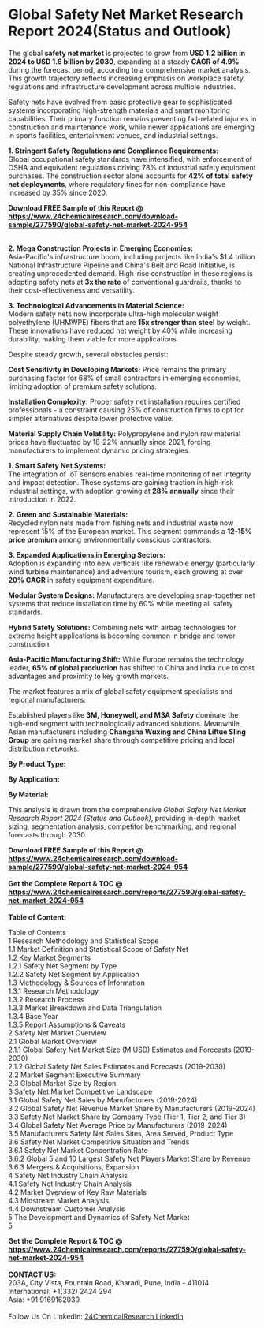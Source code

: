 <h1>Global Safety Net Market Research Report 2024(Status and Outlook)</h1><p>The global <strong>safety net market</strong> is projected to grow from <strong>USD 1.2 billion in 2024 to USD 1.6 billion by 2030</strong>, expanding at a steady <strong>CAGR of 4.9%</strong> during the forecast period, according to a comprehensive market analysis. This growth trajectory reflects increasing emphasis on workplace safety regulations and infrastructure development across multiple industries.</p><p>Safety nets have evolved from basic protective gear to sophisticated systems incorporating high-strength materials and smart monitoring capabilities. Their primary function remains preventing fall-related injuries in construction and maintenance work, while newer applications are emerging in sports facilities, entertainment venues, and industrial settings.</p><p><strong>1. Stringent Safety Regulations and Compliance Requirements:</strong><br>
Global occupational safety standards have intensified, with enforcement of OSHA and equivalent regulations driving 78% of industrial safety equipment purchases. The construction sector alone accounts for <strong>42% of total safety net deployments</strong>, where regulatory fines for non-compliance have increased by 35% since 2020.</p><div><b>Download FREE Sample of this Report @ 
            <a href="https://www.24chemicalresearch.com/download-sample/277590/global-safety-net-market-2024-954">
            https://www.24chemicalresearch.com/download-sample/277590/global-safety-net-market-2024-954</a></b></div><br><p><strong>2. Mega Construction Projects in Emerging Economies:</strong><br>
Asia-Pacific's infrastructure boom, including projects like India's $1.4 trillion National Infrastructure Pipeline and China's Belt and Road Initiative, is creating unprecedented demand. High-rise construction in these regions is adopting safety nets at <strong>3x the rate</strong> of conventional guardrails, thanks to their cost-effectiveness and versatility.</p><p><strong>3. Technological Advancements in Material Science:</strong><br>
Modern safety nets now incorporate ultra-high molecular weight polyethylene (UHMWPE) fibers that are <strong>15x stronger than steel</strong> by weight. These innovations have reduced net weight by 40% while increasing durability, making them viable for more applications.</p><p>Despite steady growth, several obstacles persist:</p><p><strong>Cost Sensitivity in Developing Markets:</strong> Price remains the primary purchasing factor for 68% of small contractors in emerging economies, limiting adoption of premium safety solutions.</p><p><strong>Installation Complexity:</strong> Proper safety net installation requires certified professionals - a constraint causing 25% of construction firms to opt for simpler alternatives despite lower protective value.</p><p><strong>Material Supply Chain Volatility:</strong> Polypropylene and nylon raw material prices have fluctuated by 18-22% annually since 2021, forcing manufacturers to implement dynamic pricing strategies.</p><p><strong>1. Smart Safety Net Systems:</strong><br>
The integration of IoT sensors enables real-time monitoring of net integrity and impact detection. These systems are gaining traction in high-risk industrial settings, with adoption growing at <strong>28% annually</strong> since their introduction in 2022.</p><p><strong>2. Green and Sustainable Materials:</strong><br>
Recycled nylon nets made from fishing nets and industrial waste now represent 15% of the European market. This segment commands a <strong>12-15% price premium</strong> among environmentally conscious contractors.</p><p><strong>3. Expanded Applications in Emerging Sectors:</strong><br>
Adoption is expanding into new verticals like renewable energy (particularly wind turbine maintenance) and adventure tourism, each growing at over <strong>20% CAGR</strong> in safety equipment expenditure.</p><p><strong>Modular System Designs:</strong> Manufacturers are developing snap-together net systems that reduce installation time by 60% while meeting all safety standards.</p><p><strong>Hybrid Safety Solutions:</strong> Combining nets with airbag technologies for extreme height applications is becoming common in bridge and tower construction.</p><p><strong>Asia-Pacific Manufacturing Shift:</strong> While Europe remains the technology leader, <strong>65% of global production</strong> has shifted to China and India due to cost advantages and proximity to key growth markets.</p><p>The market features a mix of global safety equipment specialists and regional manufacturers:</p><p>Established players like <strong>3M, Honeywell, and MSA Safety</strong> dominate the high-end segment with technologically advanced solutions. Meanwhile, Asian manufacturers including <strong>Changsha Wuxing and China Liftue Sling Group</strong> are gaining market share through competitive pricing and local distribution networks.</p><p><strong>By Product Type:</strong></p><p><strong>By Application:</strong></p><p><strong>By Material:</strong></p><p>This analysis is drawn from the comprehensive <em>Global Safety Net Market Research Report 2024 (Status and Outlook)</em>, providing in-depth market sizing, segmentation analysis, competitor benchmarking, and regional forecasts through 2030.</p><div><b>Download FREE Sample of this Report @ 
            <a href="https://www.24chemicalresearch.com/download-sample/277590/global-safety-net-market-2024-954">
            https://www.24chemicalresearch.com/download-sample/277590/global-safety-net-market-2024-954</a></b></div><br><div><b>Get the Complete Report & TOC @ 
            <a href="https://www.24chemicalresearch.com/reports/277590/global-safety-net-market-2024-954">
            https://www.24chemicalresearch.com/reports/277590/global-safety-net-market-2024-954</a></b></div><br>
            <b>Table of Content:</b><p>Table of Contents<br />
1 Research Methodology and Statistical Scope<br />
1.1 Market Definition and Statistical Scope of Safety Net<br />
1.2 Key Market Segments<br />
1.2.1 Safety Net Segment by Type<br />
1.2.2 Safety Net Segment by Application<br />
1.3 Methodology & Sources of Information<br />
1.3.1 Research Methodology<br />
1.3.2 Research Process<br />
1.3.3 Market Breakdown and Data Triangulation<br />
1.3.4 Base Year<br />
1.3.5 Report Assumptions & Caveats<br />
2 Safety Net Market Overview<br />
2.1 Global Market Overview<br />
2.1.1 Global Safety Net Market Size (M USD) Estimates and Forecasts (2019-2030)<br />
2.1.2 Global Safety Net Sales Estimates and Forecasts (2019-2030)<br />
2.2 Market Segment Executive Summary<br />
2.3 Global Market Size by Region<br />
3 Safety Net Market Competitive Landscape<br />
3.1 Global Safety Net Sales by Manufacturers (2019-2024)<br />
3.2 Global Safety Net Revenue Market Share by Manufacturers (2019-2024)<br />
3.3 Safety Net Market Share by Company Type (Tier 1, Tier 2, and Tier 3)<br />
3.4 Global Safety Net Average Price by Manufacturers (2019-2024)<br />
3.5 Manufacturers Safety Net Sales Sites, Area Served, Product Type<br />
3.6 Safety Net Market Competitive Situation and Trends<br />
3.6.1 Safety Net Market Concentration Rate<br />
3.6.2 Global 5 and 10 Largest Safety Net Players Market Share by Revenue<br />
3.6.3 Mergers & Acquisitions, Expansion<br />
4 Safety Net Industry Chain Analysis<br />
4.1 Safety Net Industry Chain Analysis<br />
4.2 Market Overview of Key Raw Materials<br />
4.3 Midstream Market Analysis<br />
4.4 Downstream Customer Analysis<br />
5 The Development and Dynamics of Safety Net Market <br />
5</p><div><b>Get the Complete Report & TOC @ 
            <a href="https://www.24chemicalresearch.com/reports/277590/global-safety-net-market-2024-954">
            https://www.24chemicalresearch.com/reports/277590/global-safety-net-market-2024-954</a></b></div><br><b>CONTACT US:</b><br>
            203A, City Vista, Fountain Road, Kharadi, Pune, India - 411014<br>
            International: +1(332) 2424 294<br>
            Asia: +91 9169162030 <br><br>
            Follow Us On LinkedIn: <a href="https://www.linkedin.com/company/24chemicalresearch/">24ChemicalResearch LinkedIn</a>